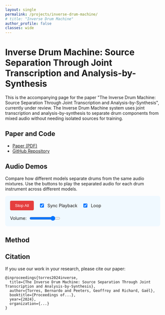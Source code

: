 ```yaml
---
layout: single
permalink: /projects/inverse-drum-machine/
# title: "Inverse Drum Machine"
author_profile: false
classes: wide
---
```


<style>
.track-section {
  margin-bottom: 2.5rem;
  border-bottom: 1px solid #eaeaea;
  padding-bottom: 1.5rem;
}

.track-title {
  font-size: 1.2rem;
  font-weight: bold;
  margin-bottom: 1rem;
  color: #2b6cb0;
}

.comparison-table {
  width: 100%;
  border-collapse: collapse;
  margin-bottom: 1.5rem;
  overflow-x: auto;
  display: block;
}

.comparison-table th, .comparison-table td {
  padding: 0.5rem;
  border: 1px solid #e2e8f0;
}

.comparison-table th {
  background-color: #f7fafc;
  text-align: left;
  font-weight: 600;
}

.comparison-table td {
  background-color: #f8f9fa;
}

.model-name {
  font-weight: 600;
  min-width: 100px;
}

.player-button {
  background-color: #4299e1;
  color: white;
  border: none;
  border-radius: 0.25rem;
  padding: 0.5rem;
  cursor: pointer;
  width: 100%;
  position: relative;
  transition: all 0.2s;
}

.player-button:hover {
  background-color: #3182ce;
}

.player-button.playing {
  background-color: #e53e3e;
}

.player-button.playing:hover {
  background-color: #c53030;
}

.player-button.unavailable {
  background-color: #a0aec0;
  opacity: 0.5;
  cursor: not-allowed;
}

.player-button.unavailable:hover {
  background-color: #a0aec0;
}

.progress-indicator {
  position: absolute;
  bottom: 0;
  left: 0;
  height: 3px;
  width: 0%;
  background-color: rgba(255, 255, 255, 0.7);
  transition: width 0.1s linear;
}

.global-controls {
  display: flex;
  flex-wrap: wrap;
  gap: 1rem;
  margin-bottom: 2rem;
  padding: 1rem;
  background-color: #f0f9ff;
  border-radius: 0.5rem;
  align-items: center;
}

.control-group {
  display: flex;
  align-items: center;
  gap: 0.5rem;
}

.volume-slider {
  width: 100px;
}

.stop-all-button {
  background-color: #e53e3e;
  color: white;
  padding: 0.5rem 1rem;
  border: none;
  border-radius: 0.25rem;
  cursor: pointer;
}

.stop-all-button:hover {
  background-color: #c53030;
}

/* Waveform styles */
.waveform-container {
  margin-bottom: 1.5rem;
}

.waveform {
  height: 80px;
  margin-bottom: 0.5rem;
  background-color: #f7fafc;
  border: 1px solid #e2e8f0;
  border-radius: 4px;
}

.stem-waveform {
  height: 60px;
  margin-bottom: 0.75rem;
  background-color: #f7fafc;
  border: 1px solid #e2e8f0;
  border-radius: 4px;
  display: none; /* Hidden by default */
}

.waveform-label {
  font-size: 0.8rem;
  color: #4a5568;
  margin-bottom: 0.25rem;
  font-weight: 600;
}

@media (max-width: 768px) {
  .comparison-table td, .comparison-table th {
    padding: 0.3rem;
  }
  
  .model-name {
    font-size: 0.8rem;
    min-width: 70px;
  }
  
  .player-button {
    padding: 0.3rem;
    font-size: 0.8rem;
  }
  
  .global-controls {
    flex-direction: column;
    align-items: flex-start;
  }
  
  .control-group.volume {
    width: 100%;
  }
  
  .volume-slider {
    width: 100%;
  }
}
</style>

# Inverse Drum Machine: Source Separation Through Joint Transcription and Analysis-by-Synthesis

This is the accompanying page for the paper "The Inverse Drum Machine: Source Separation Through Joint Transcription and Analysis-by-Synthesis", currently under review. The Inverse Drum Machine system uses joint transcription and analysis-by-synthesis to separate drum components from mixed audio without needing isolated sources for training.

## Paper and Code

- [Paper (PDF)](#) <!-- Add your paper link when available -->
- [GitHub Repository](#) <!-- Add your GitHub repo link -->

<div class="audio-demos-section">
  <h2>Audio Demos</h2>
  
  <p>Compare how different models separate drums from the same audio mixtures. Use the buttons to play the separated audio for each drum instrument across different models.</p>

  <div class="global-controls">
    <div class="control-group">
      <button id="stopAllButton" class="stop-all-button">Stop All</button>
    </div>
    <div class="control-group">
      <input type="checkbox" id="syncCheckbox" class="sync-checkbox" checked>
      <label for="syncCheckbox">Sync Playback</label>
    </div>
    <div class="control-group">
      <input type="checkbox" id="loopCheckbox" class="loop-checkbox" checked>
      <label for="loopCheckbox">Loop</label>
    </div>
    <div class="control-group volume">
      <label for="volumeSlider">Volume:</label>
      <input type="range" id="volumeSlider" class="volume-slider" min="0" max="1" step="0.01" value="0.8">
    </div>
  </div>

  <div id="audio-demos"></div>
</div>

<!-- Load WaveSurfer.js -->
<script src="https://unpkg.com/wavesurfer.js@6.6.3/dist/wavesurfer.min.js"></script>

<script>
  document.addEventListener('DOMContentLoaded', () => {
  // Track configuration data
  const tracks = [
    {
      id: "rock",
      title: "43_rock_120_beat_4-4, drum kit: portland",
      baseFile: "43_rock_120_beat_4-4_portland"
    },
    {
      id: "funk",
      title: "93_hiphop_75_beat_4-4, drum kit: heavy",
      baseFile: "93_hiphop_75_beat_4-4_heavy"
    }
  ];
  
  // Models configuration
  const models = [
    { id: "original", name: "Original Mix", instruments: ["full"] },
    { id: "GT", name: "Ground Truth" },
    { id: "Oracle", name: "Oracle" },
    { id: "IDM", name: "IDM (Our Method)" },
    { id: "LarsNet", name: "LarsNet" },
    { id: "NMFD", name: "NMFD" }
  ];
  
  // Instrument configuration
  const instruments = [
    { id: "full", name: "Full Mix" },
    { id: "KD", name: "Kick Drum" },
    { id: "SD", name: "Snare Drum" },
    { id: "HH", name: "Hi-Hat" },
    { id: "CY", name: "Crash Cymbal" },
    { id: "TT", name: "Tom-Tom" }
  ];
  
  // UI elements
  const stopAllButton = document.getElementById('stopAllButton');
  const loopCheckbox = document.getElementById('loopCheckbox');
  const syncCheckbox = document.getElementById('syncCheckbox');
  const volumeSlider = document.getElementById('volumeSlider');
  const audioDemosContainer = document.getElementById('audio-demos');
  
  // Audio & waveform state
  let currentlyPlaying = null;
  let currentTrackId = null;
  let audioObjects = {};
  const waveSurfers = {};
  let isUpdatingWaveform = false; // Flag to prevent event loops
  
  // Get color for instrument visualization
  function getInstrumentColor(instrumentId) {
    const colors = {
      'KD': '#e53e3e', // Kick - Red
      'SD': '#dd6b20', // Snare - Orange
      'HH': '#38a169', // Hi-hat - Green
      'CY': '#3182ce', // Cymbal - Blue
      'TT': '#805ad5'  // Tom - Purple
    };
    
    return colors[instrumentId] || '#a0aec0'; // Default gray
  }
  
  // Get lighter version of color for progress
  function getLighterColor(hexColor) {
    // Simple function to lighten a hex color
    let r = parseInt(hexColor.substr(1, 2), 16);
    let g = parseInt(hexColor.substr(3, 2), 16);
    let b = parseInt(hexColor.substr(5, 2), 16);
    
    // Lighten
    r = Math.min(255, r + 40);
    g = Math.min(255, g + 40);
    b = Math.min(255, b + 40);
    
    return `#${r.toString(16).padStart(2, '0')}${g.toString(16).padStart(2, '0')}${b.toString(16).padStart(2, '0')}`;
  }
  
  // Improved checkFileExists function
  function checkFileExists(url) {
    return new Promise((resolve) => {
      console.log(`Checking if file exists: ${url}`);
      const audio = new Audio();
      
      // Set timeout to avoid hanging too long on missing files
      const timeout = setTimeout(() => {
        console.warn(`Timeout checking file: ${url}`);
        resolve(false);
      }, 3000);
      
      audio.oncanplaythrough = () => {
        clearTimeout(timeout);
        console.log(`File exists: ${url}`);
        resolve(true);
      };
      
      audio.onerror = (e) => {
        clearTimeout(timeout);
        console.warn(`File doesn't exist or error loading: ${url}`, e);
        resolve(false);
      };
      
      // Load with cache buster to prevent caching issues
      audio.src = `${url}?t=${new Date().getTime()}`;
    });
  }
  

// Modified parts to fix the eternal loading issue

// 1. First, add a debug function to check file paths more explicitly
function debugFilePath(url) {
  console.log(`Attempting to load file: ${url}`);
  
  // Create an explicit debugging element to show on the page
  const debugElement = document.createElement('div');
  debugElement.style.position = 'fixed';
  debugElement.style.top = '10px';
  debugElement.style.right = '10px';
  debugElement.style.background = 'rgba(0,0,0,0.8)';
  debugElement.style.color = 'white';
  debugElement.style.padding = '10px';
  debugElement.style.zIndex = '9999';
  debugElement.style.maxWidth = '300px';
  debugElement.style.fontSize = '12px';
  debugElement.textContent = `Testing: ${url}`;
  document.body.appendChild(debugElement);
  
  // Create an image object to test if the server responds at all
  const ping = new XMLHttpRequest();
  ping.open('HEAD', url.substring(0, url.lastIndexOf('/')), true);
  ping.onreadystatechange = function() {
    if (ping.readyState === 4) {
      debugElement.textContent += `\nServer response: ${ping.status}`;
      
      // Clean up after 5 seconds
      setTimeout(() => {
        document.body.removeChild(debugElement);
      }, 5000);
    }
  };
  ping.send();
  
  return url;
}

async function initializeStemWaveform(track, model, instrument) {
  const stemWaveformId = `stem-waveform-${track.id}`;
  const stemWavesurferId = `wavesurfer-stem-${track.id}`;
  
  // Get the container
  const stemWaveformContainer = document.getElementById(stemWaveformId);
  if (!stemWaveformContainer) {
    console.error(`Stem waveform container not found: ${stemWaveformId}`);
    return null;
  }
  
  // Get instrument ID correctly - whether it's passed as object or string
  const instrumentId = instrument.id || instrument;
  
  // Get instrument name for the label
  const instrumentObj = instruments.find(i => i.id === instrumentId);
  const instrumentName = instrumentObj ? instrumentObj.name : instrumentId;
  
  // Update the label
  const stemLabel = document.getElementById(`stem-label-${track.id}`);
  if (stemLabel) {
    stemLabel.textContent = `${model.name} - ${instrumentName}`;
    stemLabel.style.color = getInstrumentColor(instrumentId);
  }
  
  // Show the container
  stemWaveformContainer.style.display = 'block';
  
  // Determine audio path
  const audioPath = `/assets/audio/inverse-drum-machine/${model.id}/${track.baseFile}_${instrumentId}.wav`;
  
  // Cleanup existing waveform
  if (waveSurfers[stemWavesurferId]) {
    waveSurfers[stemWavesurferId].destroy();
    delete waveSurfers[stemWavesurferId];
  }
  
  // Create new waveform with normalization for better visualization
  const stemWs = WaveSurfer.create({
    container: stemWaveformContainer,
    waveColor: getInstrumentColor(instrumentId),
    progressColor: getLighterColor(getInstrumentColor(instrumentId)),
    height: 60,
    responsive: true,
    barWidth: 2,
    cursorWidth: 1,
    interact: true,
    normalize: true,  // Normalize waveform for better visualization
    backend: 'MediaElement',  // Use MediaElement backend for better compatibility
    // Additional visualization enhancements
    barGap: 1,  // Add slight gap between bars
    barRadius: 1  // Round the bars slightly
  });
  
  // Apply extra amplitude boost for hi-hats and similar instruments
  if (instrumentId === 'HH' || instrumentId === 'CY') {
    // These are typically lower amplitude
    stemWs.params.amplitude = 2;  // Boost amplitude for visualization
  }
  
  // Configure events
  stemWs.on('ready', () => {
    stemWs.setMute(true);
  });
  
  // Load the audio
  stemWs.load(audioPath);
  
  // Store the WaveSurfer instance
  waveSurfers[stemWavesurferId] = stemWs;
  
  return stemWs;
}
  


  // Improved function to hide the stem waveform
  function hideStemWaveform(trackId) {
    console.log(`Hiding stem waveform for track ${trackId}`);
    const stemWaveformContainer = document.getElementById(`stem-waveform-${trackId}`);
    if (stemWaveformContainer) {
      stemWaveformContainer.style.display = 'none';
    }
    
    // Reset the label
    const stemLabel = document.getElementById(`stem-label-${trackId}`);
    if (stemLabel) {
      stemLabel.textContent = 'Selected Stem';
      stemLabel.style.color = '';
    }
    
    // Clean up the wavesurfer instance
    const stemWavesurferId = `wavesurfer-stem-${trackId}`;
    if (waveSurfers[stemWavesurferId]) {
      try {
        waveSurfers[stemWavesurferId].destroy();
        delete waveSurfers[stemWavesurferId];
      } catch (e) {
        console.warn(`Error destroying stem waveform:`, e);
      }
    }
  }
  
  // Build the track sections
  tracks.forEach(track => {
    // Create track section
    const trackSection = document.createElement('div');
    trackSection.className = 'track-section';
    trackSection.id = `track-${track.id}`;
    
    // Add track title
    const trackTitle = document.createElement('h3');
    trackTitle.className = 'track-title';
    trackTitle.textContent = track.title;
    trackSection.appendChild(trackTitle);
    
    // Create waveform container
    const waveformContainer = document.createElement('div');
    waveformContainer.className = 'waveform-container';
    
    // Add mixture waveform label
    const mixLabel = document.createElement('div');
    mixLabel.className = 'waveform-label';
    mixLabel.textContent = 'Original Mix';
    waveformContainer.appendChild(mixLabel);
    
    // Add main waveform container
    const wfDiv = document.createElement('div');
    wfDiv.className = 'waveform';
    wfDiv.id = `waveform-${track.id}`;
    waveformContainer.appendChild(wfDiv);
    
    // Add stem waveform label
    const stemLabel = document.createElement('div');
    stemLabel.className = 'waveform-label';
    stemLabel.id = `stem-label-${track.id}`;
    stemLabel.textContent = 'Selected Stem';
    waveformContainer.appendChild(stemLabel);
    
    // Add stem waveform container
    const stemWfDiv = document.createElement('div');
    stemWfDiv.className = 'stem-waveform';
    stemWfDiv.id = `stem-waveform-${track.id}`;
    waveformContainer.appendChild(stemWfDiv);
    
    trackSection.appendChild(waveformContainer);
    
    // Create table
    const table = document.createElement('table');
    table.className = 'comparison-table';
    
    // Create table header
    const thead = document.createElement('thead');
    const headerRow = document.createElement('tr');
    
    // Empty cell for model names
    const emptyHeader = document.createElement('th');
    emptyHeader.textContent = 'Model / Instrument';
    headerRow.appendChild(emptyHeader);
    
    // Filter instruments based on model
    const displayInstruments = instruments.filter(instr => 
      instr.id !== "full" || (instr.id === "full" && models.some(m => m.instruments && m.instruments.includes("full")))
    );
    
    // Add instrument headers
    displayInstruments.forEach(instrument => {
      if (instrument.id !== "full") {
        const th = document.createElement('th');
        th.textContent = instrument.name;
        th.dataset.instrument = instrument.id;
        th.style.color = getInstrumentColor(instrument.id);
        headerRow.appendChild(th);
      }
    });
    
    thead.appendChild(headerRow);
    table.appendChild(thead);
    
    // Create table body
    const tbody = document.createElement('tbody');
    
    // Add model rows
    models.forEach(model => {
      const row = document.createElement('tr');
      row.dataset.model = model.id;
      
      const modelCell = document.createElement('td');
      modelCell.className = 'model-name';
      modelCell.textContent = model.name;
      row.appendChild(modelCell);
      
      if (model.id === "original") {
        const fullMixCell = document.createElement('td');
        fullMixCell.colSpan = displayInstruments.length - 1;
        
        const audioId = `${track.id}_${model.id}_full`;
        const audioPath = `/assets/audio/inverse-drum-machine/GT/${track.baseFile}_mix.wav`;
        
        const button = createPlayerButton(audioId, audioPath, track.id, model.id, "full");
        fullMixCell.appendChild(button);
        row.appendChild(fullMixCell);
      } else {
        displayInstruments.forEach(instrument => {
          if (instrument.id === "full") return;
          
          const cell = document.createElement('td');
          const audioId = `${track.id}_${model.id}_${instrument.id}`;
          const audioPath = `/assets/audio/inverse-drum-machine/${model.id}/${track.baseFile}_${instrument.id}.wav`;
          const button = createPlayerButton(audioId, audioPath, track.id, model.id, instrument.id);
          cell.appendChild(button);
          row.appendChild(cell);
        });
      }
      
      tbody.appendChild(row);
    });
    
    table.appendChild(tbody);
    trackSection.appendChild(table);
    audioDemosContainer.appendChild(trackSection);
    
    // Initialize WaveSurfer for this track
    const ws = WaveSurfer.create({
      container: `#waveform-${track.id}`,
      waveColor: '#ccd6f6',
      progressColor: '#4c51bf',
      height: 80,
      responsive: true,
      barWidth: 2,
      cursorWidth: 1,
      interact: true
    });
    
    // Load the original track mix
    ws.load(`/assets/audio/inverse-drum-machine/GT/${track.baseFile}_mix.wav`);
    
    // Configure WaveSurfer events
    ws.on('ready', () => {
      console.log(`WaveSurfer ready for track ${track.id}`);
      ws.setMute(true); // Mute wavesurfer, we'll use our own audio elements
    });
    
    ws.on('seek', position => {
      if (isUpdatingWaveform) return;
      if (currentTrackId !== track.id) return;
      
      // When user seeks in waveform, sync all audio elements for this track
      const t = ws.getDuration() * position;
      Object.keys(audioObjects)
        .filter(id => id.startsWith(track.id))
        .forEach(id => {
          const audio = audioObjects[id];
          if (Math.abs(audio.currentTime - t) > 0.1) {
            audio.currentTime = t;
          }
        });
      
      // Also sync stem waveform if visible
      const stemWavesurferId = `wavesurfer-stem-${track.id}`;
      if (waveSurfers[stemWavesurferId] && waveSurfers[stemWavesurferId].isReady) {
        try {
          isUpdatingWaveform = true;
          waveSurfers[stemWavesurferId].seekTo(position);
          setTimeout(() => { isUpdatingWaveform = false; }, 5);
        } catch (e) {
          isUpdatingWaveform = false;
          console.warn(`Error updating stem waveform position:`, e);
        }
      }
    });
    
    // Handle waveform errors
    ws.on('error', err => {
      console.warn('WaveSurfer error:', err);
    });
    
    // Store WaveSurfer instance
    waveSurfers[track.id] = ws;
  });
  
  // Create player button helper
  function createPlayerButton(audioId, audioPath, trackId, modelId, instrumentId) {
    const button = document.createElement('button');
    button.className = 'player-button';
    button.textContent = 'Play';
    button.dataset.id = audioId;
    button.dataset.track = trackId;
    button.dataset.model = modelId;
    button.dataset.instrument = instrumentId;
    
    const progress = document.createElement('div');
    progress.className = 'progress-indicator';
    button.appendChild(progress);
    
    button.addEventListener('click', () => handlePlayClick(audioId, audioPath, trackId, modelId, instrumentId));
    return button;
  }
  
  // Update progress indicator
  function updateProgress(audioId) {
    const audio = audioObjects[audioId];
    const btn = document.querySelector(`button[data-id="${audioId}"]`);
    const prog = btn && btn.querySelector('.progress-indicator');
    
    if (prog && audio && audio.duration) {
      prog.style.width = `${(audio.currentTime / audio.duration) * 100}%`;
    }
  }
  
  // Handle play/stop with waveform sync
  async function handlePlayClick(audioId, audioPath, trackId, modelId, instrumentId) {
    // If same clip, just toggle stop
    if (currentlyPlaying === audioId) {
      stopAudio();
      return;
    }
    
    const ws = waveSurfers[trackId];
    const isSameTrack = trackId === currentTrackId;
    let startPos = 0;
    
    if (isSameTrack && syncCheckbox.checked && currentlyPlaying) {
      startPos = audioObjects[currentlyPlaying]?.currentTime || 0;
    }
    
    if (currentlyPlaying) {
      stopAudio(false);
    }
    
    // Initialize stem waveform if not original mix
    if (modelId !== "original" && instrumentId !== "full") {
      console.log(`Preparing stem waveform for ${modelId}/${instrumentId}`);
      
      // Make sure stem container is visible for debugging
      const stemWaveformContainer = document.getElementById(`stem-waveform-${trackId}`);
      if (stemWaveformContainer) {
        stemWaveformContainer.style.display = 'block';
      }
      
      const stemLabel = document.getElementById(`stem-label-${trackId}`);
      if (stemLabel) {
        stemLabel.textContent = `Loading ${modelId} - ${instrumentId}...`;
        stemLabel.style.color = getInstrumentColor(instrumentId);
      }
      
      try {
        const track = tracks.find(t => t.id === trackId);
        const model = models.find(m => m.id === modelId);
        
        if (!track || !model) {
          console.error(`Could not find track or model: ${trackId}/${modelId}`);
          hideStemWaveform(trackId);
        } else {
          await initializeStemWaveform(track, model, instrumentId);
        }
      } catch (error) {
        console.error(`Error initializing stem waveform:`, error);
        hideStemWaveform(trackId);
      }
    } else {
      // Hide stem waveform for original mix
      hideStemWaveform(trackId);
    }
    
    // Create or reuse audio element
    if (!audioObjects[audioId]) {
      const audio = new Audio(audioPath);
      audio.preload = 'auto';
      audio.dataset.track = trackId;
      
      audio.addEventListener('error', (e) => {
        console.warn(`Audio error for ${audioId}:`, e);
        const btn = document.querySelector(`button[data-id="${audioId}"]`);
        if (btn) { 
          btn.classList.add('unavailable'); 
          btn.textContent = 'N/A'; 
        }
        
        // Hide stem waveform if audio fails
        hideStemWaveform(trackId);
      });
      
      // Update progress on timeupdate
      audio.addEventListener('timeupdate', () => {
  if (currentlyPlaying !== audioId) return;
  
  // Update button progress
  updateProgress(audioId);
  
  // Get current position
  const currentPos = audio.currentTime / (audio.duration || 1);
  if (isNaN(currentPos)) return;
  
  // Always update main waveform position
  if (ws && ws.isReady && currentTrackId === trackId) {
    if (!isUpdatingWaveform) {
      isUpdatingWaveform = true;
      try {
        // Update main waveform
        ws.seekTo(currentPos);
        
        // Immediately update stem waveform with the EXACT same position
        const stemWavesurferId = `wavesurfer-stem-${trackId}`;
        if (waveSurfers[stemWavesurferId] && waveSurfers[stemWavesurferId].isReady) {
          // Force exact position match
          waveSurfers[stemWavesurferId].seekTo(currentPos);
        }
        
        setTimeout(() => { isUpdatingWaveform = false; }, 5);
      } catch (e) {
        isUpdatingWaveform = false;
        console.warn('Error updating waveform position:', e);
      }
    }
  }
});
      
      audio.addEventListener('ended', () => {
        if (!audio.loop) {
          resetPlayButton(audioId);
          currentlyPlaying = null;
          currentTrackId = null;
        }
      });
      
      audioObjects[audioId] = audio;
    }
    
    const audio = audioObjects[audioId];
    audio.volume = parseFloat(volumeSlider.value);
    audio.loop = loopCheckbox.checked;
    
    // Set starting position if needed
    if (ws && ws.isReady && isSameTrack && syncCheckbox.checked && startPos > 0) {
      try {
        audio.currentTime = startPos;
        isUpdatingWaveform = true;
        ws.seekTo(startPos / (ws.getDuration() || 1));
        
        // Also set stem waveform position
        const stemWavesurferId = `wavesurfer-stem-${trackId}`;
        if (waveSurfers[stemWavesurferId] && waveSurfers[stemWavesurferId].isReady) {
          waveSurfers[stemWavesurferId].seekTo(startPos / (waveSurfers[stemWavesurferId].getDuration() || 1));
        }
        
        setTimeout(() => { isUpdatingWaveform = false; }, 5);
      } catch (e) {
        isUpdatingWaveform = false;
        console.warn('Error setting start position:', e);
      }
    }
    
    // Play audio with error handling
    const playPromise = audio.play();
    if (playPromise !== undefined) {
      playPromise
        .then(() => {
          const btn = document.querySelector(`button[data-id="${audioId}"]`);
          if (btn) { 
            btn.textContent = 'Stop'; 
            btn.classList.add('playing'); 
          }
          
          currentlyPlaying = audioId;
          currentTrackId = trackId;
          
          // Start waveform animation
          if (ws && ws.isReady) {
            ws.play();
            ws.setMute(true);
          }
          
          // Also play stem waveform if visible
          const stemWavesurferId = `wavesurfer-stem-${trackId}`;
          if (waveSurfers[stemWavesurferId] && waveSurfers[stemWavesurferId].isReady) {
            try {
              waveSurfers[stemWavesurferId].play();
              waveSurfers[stemWavesurferId].setMute(true);
            } catch (e) {
              console.warn(`Error playing stem waveform:`, e);
            }
          }
        })
        .catch(err => {
          console.error('Error playing audio:', err);
          const btn = document.querySelector(`button[data-id="${audioId}"]`);
          if (btn) { 
            btn.classList.add('unavailable'); 
            btn.textContent = 'Error'; 
          }
        });
    } else {
      // Fallback for browsers without promise support
      const btn = document.querySelector(`button[data-id="${audioId}"]`);
      if (btn) { 
        btn.textContent = 'Stop'; 
        btn.classList.add('playing'); 
      }
      
      currentlyPlaying = audioId;
      currentTrackId = trackId;
      
      // Start waveform animation
      if (ws && ws.isReady) {
        ws.play();
        ws.setMute(true);
      }
    }
  }
  
  // Stop audio + waveform
  function stopAudio(resetTrackInfo = true) {
    if (!currentlyPlaying) return;
    
    // Stop audio
    const audio = audioObjects[currentlyPlaying];
    if (audio) {
      try {
        audio.pause();
      } catch (e) {
        console.warn('Error pausing audio:', e);
      }
    }
    
    // Stop main waveform
    const ws = waveSurfers[currentTrackId];
    if (ws && ws.isReady) {
      try {
        ws.pause();
      } catch (e) {
        console.warn('Error pausing wavesurfer:', e);
      }
    }
    
    // Pause stem waveform
    const stemWavesurferId = `wavesurfer-stem-${currentTrackId}`;
    if (waveSurfers[stemWavesurferId] && waveSurfers[stemWavesurferId].isReady) {
      try {
        waveSurfers[stemWavesurferId].pause();
      } catch (e) {
        console.warn(`Error pausing stem waveform:`, e);
      }
    }
    
    resetPlayButton(currentlyPlaying);
    currentlyPlaying = null;
    if (resetTrackInfo) currentTrackId = null;
  }
  
  function resetPlayButton(audioId) {
    const btn = document.querySelector(`button[data-id="${audioId}"]`);
    if (btn) { 
      btn.textContent = 'Play'; 
      btn.classList.remove('playing'); 
    }
  }
  
  // Wire up global controls
  stopAllButton.addEventListener('click', () => stopAudio(true));
  
  volumeSlider.addEventListener('input', () => {
    const volume = parseFloat(volumeSlider.value);
    if (currentlyPlaying && audioObjects[currentlyPlaying]) {
      try {
        audioObjects[currentlyPlaying].volume = volume;
      } catch (e) {
        console.warn('Error setting volume:', e);
      }
    }
  });
  
  loopCheckbox.addEventListener('change', () => {
    const isLooping = loopCheckbox.checked;
    if (currentlyPlaying && audioObjects[currentlyPlaying]) {
      try {
        audioObjects[currentlyPlaying].loop = isLooping;
      } catch (e) {
        console.warn('Error setting loop:', e);
      }
    }
  });
  
  // Cleanup function for page unload
  window.addEventListener('beforeunload', () => {
    // Stop any playing audio first
    stopAudio(true);
    
    // Destroy WaveSurfer instances to free resources
    Object.values(waveSurfers).forEach(ws => {
      if (ws && typeof ws.destroy === 'function') {
        try {
          ws.destroy();
        } catch (e) {
          console.warn('Error destroying WaveSurfer:', e);
        }
      }
    });
    
    // Clear audio objects
    Object.values(audioObjects).forEach(audio => {
      if (audio) {
        try {
          audio.src = '';
          audio.load();
        } catch (e) {
          console.warn('Error cleaning up audio:', e);
        }
      }
    });
  });
});
</script>

## Method


## Citation

If you use our work in your research, please cite our paper:

```
@inproceedings{torres2024inverse,
  title={The Inverse Drum Machine: Source Separation Through Joint Transcription and Analysis-by-Synthesis},
  author={Torres, Bernardo and Peeters, Geoffroy and Richard, Gaël},
  booktitle={Proceedings of...},
  year={2024},
  organization={...}
}
```
